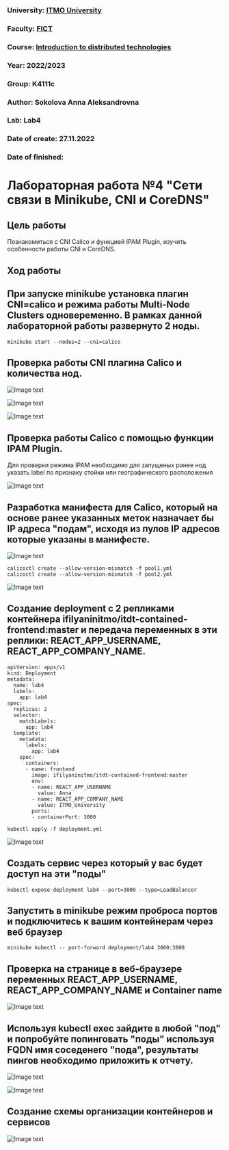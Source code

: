 ### University: [ITMO University](https://itmo.ru/ru/)
### Faculty: [FICT](https://fict.itmo.ru)
### Course: [Introduction to distributed technologies](https://github.com/itmo-ict-faculty/introduction-to-distributed-technologies)
### Year: 2022/2023
### Group: K4111c
### Author: Sokolova Anna Aleksandrovna
### Lab: Lab4
### Date of create: 27.11.2022
### Date of finished: 


# Лабораторная работа №4 "Сети связи в Minikube, CNI и CoreDNS"
## Цель работы
Познакомиться с CNI Calico и функцией IPAM Plugin, изучить особенности работы CNI и CoreDNS.
## Ход работы
## При запуске minikube установка плагин CNI=calico и режима работы Multi-Node Clusters одновеременно. В рамках данной лабораторной работы развернуто 2 ноды.
```
minikube start --nodes=2 --cni=calico
```

## Проверка работы CNI плагина Calico и количества нод.

![Image text](https://github.com/AnyaSok/2022_2023-introduction_to_distributed_technologies-k4111c-sokolova_a_a/blob/558a9f8395b420852c193fa0b8974c6c17157df4/lab4/images/getnodesall.png)

![Image text](https://github.com/AnyaSok/2022_2023-introduction_to_distributed_technologies-k4111c-sokolova_a_a/blob/558a9f8395b420852c193fa0b8974c6c17157df4/lab4/images/describenodes.png)

![Image text](https://github.com/AnyaSok/2022_2023-introduction_to_distributed_technologies-k4111c-sokolova_a_a/blob/558a9f8395b420852c193fa0b8974c6c17157df4/lab4/images/getnodes.png)

## Проверка работы Calico с помощью функции IPAM Plugin.
Для проверки режима IPAM необходимо для запущеных ранее нод указать label по признаку стойки или географического расположения

![Image text](https://github.com/AnyaSok/2022_2023-introduction_to_distributed_technologies-k4111c-sokolova_a_a/blob/558a9f8395b420852c193fa0b8974c6c17157df4/lab4/images/label.png)

## Разработка манифеста для Calico, который на основе ранее указанных меток назначает бы IP адреса "подам", исходя из пулов IP адресов которые указаны в манифесте.

![Image text](https://github.com/AnyaSok/2022_2023-introduction_to_distributed_technologies-k4111c-sokolova_a_a/blob/558a9f8395b420852c193fa0b8974c6c17157df4/lab4/images/ippool.png)

```
calicoctl create --allow-version-mismatch -f pool1.yml
calicoctl create --allow-version-mismatch -f pool2.yml
```
![Image text](https://github.com/AnyaSok/2022_2023-introduction_to_distributed_technologies-k4111c-sokolova_a_a/blob/558a9f8395b420852c193fa0b8974c6c17157df4/lab4/images/getippool.png)

## Создание deployment с 2 репликами контейнера ifilyaninitmo/itdt-contained-frontend:master и передача переменных в эти реплики: REACT_APP_USERNAME, REACT_APP_COMPANY_NAME.

```
apiVersion: apps/v1
kind: Deployment
metadata:
  name: lab4
  labels:
    app: lab4
spec:
  replicas: 2
  selector:
    matchLabels:
      app: lab4
  template:
    metadata:
      labels:
        app: lab4
    spec:
      containers:
      - name: frontend
        image: ifilyaninitmo/itdt-contained-frontend:master
        env:
        - name: REACT_APP_USERNAME
          value: Anna
        - name: REACT_APP_COMPANY_NAME
          value: ITMO_University
        ports:
        - containerPort: 3000
```

```
kubectl apply -f deployment.yml
```

![Image text](https://github.com/AnyaSok/2022_2023-introduction_to_distributed_technologies-k4111c-sokolova_a_a/blob/558a9f8395b420852c193fa0b8974c6c17157df4/lab4/images/getpods.png)

## Создать сервис через который у вас будет доступ на эти "поды"

```
kubectl expose deployment lab4 --port=3000 --type=LoadBalancer
```

## Запустить в minikube режим проброса портов и подключитесь к вашим контейнерам через веб браузер

```
minikube kubectl -- port-forward deployment/lab4 3000:3000
```

## Проверка на странице в веб-браузере переменных REACT_APP_USERNAME, REACT_APP_COMPANY_NAME и Container name

![Image text](https://github.com/AnyaSok/2022_2023-introduction_to_distributed_technologies-k4111c-sokolova_a_a/blob/558a9f8395b420852c193fa0b8974c6c17157df4/lab4/images/web.png)

## Используя kubectl exec зайдите в любой "под" и попробуйте попинговать "поды" используя FQDN имя соседенего "пода", результаты пингов необходимо приложить к отчету.

![Image text](https://github.com/AnyaSok/2022_2023-introduction_to_distributed_technologies-k4111c-sokolova_a_a/blob/558a9f8395b420852c193fa0b8974c6c17157df4/lab4/images/ping1.png)

![Image text](https://github.com/AnyaSok/2022_2023-introduction_to_distributed_technologies-k4111c-sokolova_a_a/blob/558a9f8395b420852c193fa0b8974c6c17157df4/lab4/images/ping2.png)

## Создание схемы организации контейнеров и сервисов
![Image text]()
